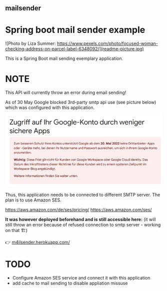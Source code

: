 ## mailsender

# Spring boot mail sender example


![Photo by Liza Summer: https://www.pexels.com/photo/focused-woman-checking-address-on-parcel-label-6348092/](readme-picture.jpg)

This is a Spring Boot mail sending exemplary application.

# NOTE

This API will currently throw an error during email sending!

As of 30 May Google blocked 3rd-party smtp api use (see picture below) which was configured with this application.

![Google banned 3rd-party smtp use](google.png)

Thus, this application needs to be connected to different SMTP server. The plan is to use Amazon SES.

https://aws.amazon.com/de/ses/pricing/
https://aws.amazon.com/ses/

__It was however deployed beforehand and is still accessible here:__ 
(it will still throw an error because of refused connection to smtp server - working on that 🏗️)

👉  [m4ilsender.herokuapp.com/](https://m4ilsender.herokuapp.com/)

# TODO

- Configure Amazon SES service and connect it with this application
- add cache to mail sending to disable appliation missuse 